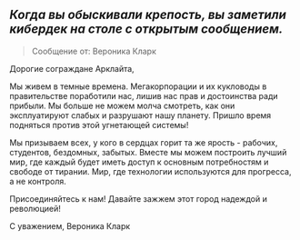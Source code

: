 ## _Когда вы обыскивали крепость, вы заметили кибердек на столе с открытым сообщением._

> Сообщение от: Вероника Кларк

Дорогие сограждане Арклайта,

Мы живем в темные времена. Мегакорпорации и их кукловоды в правительстве поработили нас, лишив нас прав и достоинства ради прибыли. Мы больше не можем молча смотреть, как они эксплуатируют слабых и разрушают нашу планету. Пришло время подняться против этой угнетающей системы!

Мы призываем всех, у кого в сердцах горит та же ярость - рабочих, студентов, бездомных, забытых. Вместе мы можем построить лучший мир, где каждый будет иметь доступ к основным потребностям и свободе от тирании. Мир, где технологии используются для прогресса, а не контроля.

Присоединяйтесь к нам! Давайте зажжем этот город надеждой и революцией!

С уважением,
Вероника Кларк

